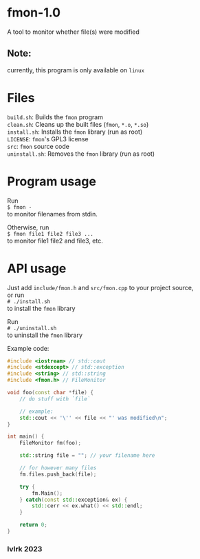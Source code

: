 # fmon-1.0
A tool to monitor whether file(s) were modified

## Note:
currently, this program is only available on `linux`

# Files
`build.sh`: Builds the `fmon` program<br>
`clean.sh`: Cleans up the built files (`fmon`, `*.o`, `*.so`)<br>
`install.sh`: Installs the `fmon` library (run as root)<br>
`LICENSE`: `fmon`'s GPL3 license<br>
`src`: `fmon` source code<br>
`uninstall.sh`: Removes the `fmon` library (run as root)

# Program usage
Run<br>
`$ fmon -`<br>
to monitor filenames from stdin.

Otherwise, run<br>
`$ fmon file1 file2 file3 ...`<br>
to monitor file1 file2 and file3, etc.

# API usage
Just add `include/fmon.h` and `src/fmon.cpp` to your project source,<br>
or run<br>
`# ./install.sh`<br>
to install the `fmon` library

Run<br>
`# ./uninstall.sh`<br>
to uninstall the `fmon` library

Example code:
```cpp
#include <iostream> // std::cout
#include <stdexcept> // std::exception
#include <string> // std::string
#include <fmon.h> // FileMonitor

void foo(const char *file) {
    // do stuff with `file`

    // example:
    std::cout << '\'' << file << "' was modified\n";
}

int main() {
    FileMonitor fm(foo);

    std::string file = ""; // your filename here

    // for however many files
    fm.files.push_back(file);

    try {
        fm.Main();
    } catch(const std::exception& ex) {
        std::cerr << ex.what() << std::endl;
    }

    return 0;
}
```

### lvlrk 2023
